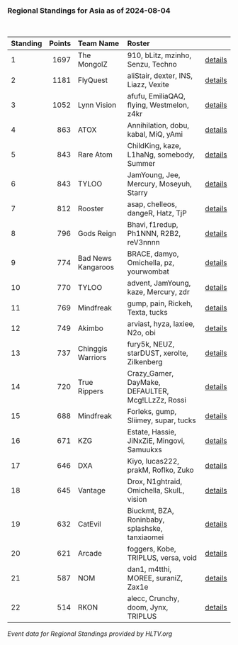 ### Regional Standings for Asia as of 2024-08-04<br />
<br />

| Standing | Points | Team Name          | Roster                                            |                                                                                         |
| :- | -: | :- | :- | :- |
| 1        |   1697 | The MongolZ        | 910, bLitz, mzinho, Senzu, Techno                 | [details](details/0007--the_mongolz--910-blitz-mzinho-senzu-techno.md)                  |
| 2        |   1181 | FlyQuest           | aliStair, dexter, INS, Liazz, Vexite              | [details](details/0032--flyquest--alistair-dexter-ins-liazz-vexite.md)                  |
| 3        |   1052 | Lynn Vision        | afufu, EmiliaQAQ, flying, Westmelon, z4kr         | [details](details/0053--lynn_vision--afufu-emiliaqaq-flying-westmelon-z4kr.md)          |
| 4        |    863 | ATOX               | Annihilation, dobu, kabal, MiQ, yAmi              | [details](details/0095--atox--annihilation-dobu-kabal-miq-yami.md)                      |
| 5        |    843 | Rare Atom          | ChildKing, kaze, L1haNg, somebody, Summer         | [details](details/0106--rare_atom--childking-kaze-l1hang-somebody-summer.md)            |
| 6        |    843 | TYLOO              | JamYoung, Jee, Mercury, Moseyuh, Starry           | [details](details/0107--tyloo--jamyoung-jee-mercury-moseyuh-starry.md)                  |
| 7        |    812 | Rooster            | asap, chelleos, dangeR, Hatz, TjP                 | [details](details/0121--rooster--asap-chelleos-danger-hatz-tjp.md)                      |
| 8        |    796 | Gods Reign         | Bhavi, f1redup, Ph1NNN, R2B2, reV3nnnn            | [details](details/0125--gods_reign--bhavi-f1redup-ph1nnn-r2b2-rev3nnnn.md)              |
| 9        |    774 | Bad News Kangaroos | BRACE, damyo, Omichella, pz, yourwombat           | [details](details/0133--bad_news_kangaroos--brace-damyo-omichella-pz-yourwombat.md)     |
| 10       |    770 | TYLOO              | advent, JamYoung, kaze, Mercury, zdr              | [details](details/0134--tyloo--advent-jamyoung-kaze-mercury-zdr.md)                     |
| 11       |    769 | Mindfreak          | gump, pain, Rickeh, Texta, tucks                  | [details](details/0135--mindfreak--gump-pain-rickeh-texta-tucks.md)                     |
| 12       |    749 | Akimbo             | arviast, hyza, laxiee, N2o, obi                   | [details](details/0143--akimbo--arviast-hyza-laxiee-n2o-obi.md)                         |
| 13       |    737 | Chinggis Warriors  | fury5k, NEUZ, starDUST, xerolte, Zilkenberg       | [details](details/0148--chinggis_warriors--fury5k-neuz-stardust-xerolte-zilkenberg.md)  |
| 14       |    720 | True Rippers       | Crazy_Gamer, DayMake, DEFAULTER, Mcg!LLzZz, Rossi | [details](details/0152--true_rippers--crazy_gamer-daymake-defaulter-mcg_llzzz-rossi.md) |
| 15       |    688 | Mindfreak          | Forleks, gump, Sliimey, supar, tucks              | [details](details/0160--mindfreak--forleks-gump-sliimey-supar-tucks.md)                 |
| 16       |    671 | KZG                | Estate, Hassie, JiNxZiE, Mingovi, Samuukxs        | [details](details/0164--kzg--estate-hassie-jinxzie-mingovi-samuukxs.md)                 |
| 17       |    646 | DXA                | Kiyo, lucas222, prakM, Roflko, Zuko               | [details](details/0176--dxa--kiyo-lucas222-prakm-roflko-zuko.md)                        |
| 18       |    645 | Vantage            | Drox, N1ghtraid, Omichella, SkulL, vision         | [details](details/0177--vantage--drox-n1ghtraid-omichella-skull-vision_.md)             |
| 19       |    632 | CatEvil            | Biuckmt, BZA, Roninbaby, splashske, tanxiaomei    | [details](details/0181--catevil--biuckmt-bza-roninbaby-splashske-tanxiaomei.md)         |
| 20       |    621 | Arcade             | foggers, Kobe, TRIPLUS, versa, void               | [details](details/0185--arcade--foggers-kobe-triplus-versa-void.md)                     |
| 21       |    587 | NOM                | dan1, m4tthi, MOREE, suraniZ, Zax1e               | [details](details/0191--nom--dan1-m4tthi-moree-suraniz-zax1e.md)                        |
| 22       |    514 | RKON               | alecc, Crunchy, doom, Jynx, TRIPLUS               | [details](details/0200--rkon--alecc-crunchy-doom-jynx-triplus.md)                       |


_Event data for Regional Standings provided by HLTV.org_<br />

